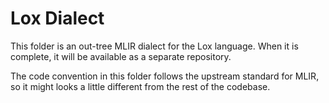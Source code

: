 # Lox Dialect

This folder is an out-tree MLIR dialect for the Lox language. When it is complete, it will be available as a separate
repository.

The code convention in this folder follows the upstream standard for MLIR, so it might looks a little different from the
rest of the codebase.